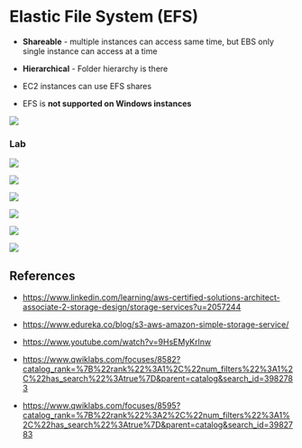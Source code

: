 Elastic File System (EFS)
=========================

-   **Shareable** - multiple instances can access same time, but EBS only single
    instance can access at a time

-   **Hierarchical** - Folder hierarchy is there

-   EC2 instances can use EFS shares

-   EFS is **not supported on Windows instances**

![](media/eecdf32564f14dc0f0423168020264b9.png)

### Lab

![](media/f0669cdfdf6329f0cb3b5b4bd1860f30.png)

![](media/0775d6190fe94da935720f42ccdcf43b.png)

![](media/3fe8c3c1f83aafc5ce53949cc912e7f3.png)

![](media/a12da0a34dcb5abd497398c3116763bf.png)

![](media/ccad2e6fba13f3d4dbfa1daabb8236e4.png)

![](media/44725253f70f32e9370bdbdef4650079.png)

References
----------

-   <https://www.linkedin.com/learning/aws-certified-solutions-architect-associate-2-storage-design/storage-services?u=2057244>

-   <https://www.edureka.co/blog/s3-aws-amazon-simple-storage-service/>

-   <https://www.youtube.com/watch?v=9HsEMyKrlnw>

-   <https://www.qwiklabs.com/focuses/8582?catalog_rank=%7B%22rank%22%3A1%2C%22num_filters%22%3A1%2C%22has_search%22%3Atrue%7D&parent=catalog&search_id=3982783>

-   <https://www.qwiklabs.com/focuses/8595?catalog_rank=%7B%22rank%22%3A2%2C%22num_filters%22%3A1%2C%22has_search%22%3Atrue%7D&parent=catalog&search_id=3982783>
